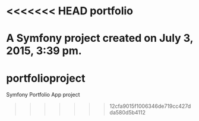 <<<<<<< HEAD
portfolio
=========

A Symfony project created on July 3, 2015, 3:39 pm.
=======
# portfolioproject
Symfony Portfolio App project
>>>>>>> 12cfa9015f1006346de719cc427dda580d5b4112

